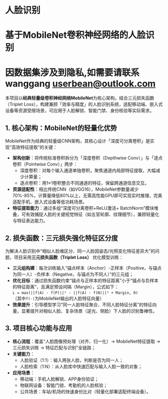 # 人脸识别
# 基于MobileNet卷积神经网络的人脸识别
# 因数据集涉及到隐私,如需要请联系wanggang userbean@outlook.com
本项目以**经典轻量级卷积神经网络MobileNet**为核心架构，结合三元损失函数（Triplet Loss），构建兼顾「效率与精度」的人脸识别系统，适配移动端、嵌入式设备等资源受限场景，可应用于人脸解锁、智能门禁、身份核验等实际需求。


## 1. 核心架构：MobileNet的轻量化优势
MobileNet作为经典的轻量级CNN架构，其核心设计「深度可分离卷积」是实现“高效特征提取”的关键：
- **架构创新**：将传统标准卷积拆分为「深度卷积（Depthwise Conv）」与「逐点卷积（Pointwise Conv）」两步：
  - 深度卷积：对每个输入通道单独卷积，聚焦通道内局部特征提取，大幅减少计算量；
  - 逐点卷积：用1×1卷积整合不同通道的特征，保留跨通道信息交互。
- **资源适配性**：相比传统CNN（如VGG16），MobileNet参数量减少70%-85%，计算量降低80%以上，无需高性能GPU即可实现实时推理，完美适配手机、嵌入式设备等低功耗场景。
- **特征提取能力**：通过多组“深度可分离卷积+ReLU激活+ BatchNorm”模块堆叠，可有效捕捉人脸的关键视觉特征（如五官轮廓、纹理细节），兼顾轻量化与特征表达能力。


## 2. 损失函数：三元损失强化特征区分度
为解决人脸识别中“相似人脸难区分、同一人脸因姿态/光照变化特征差异大”的问题，项目采用**三元损失函数（Triplet Loss）** 优化模型训练：
- **三元组构建**：每次训练输入“锚点样本（Anchor）-正样本（Positive，与锚点为同一人）-负样本（Negative，与锚点为不同人）”的三元组；
- **优化目标**：通过损失函数约束“锚点与正样本的特征距离”小于“锚点与负样本的特征距离”，且满足预设间隔（Margin），公式如下：  
  `L = max(||f(A) - f(P)||² - ||f(A) - f(N)||² + Margin, 0)`  
  （其中`f(·)`为MobileNet输出的人脸特征向量）
- **效果提升**：引导模型学习“同一人脸特征聚合、不同人脸特征分离”的特征向量，显著提升对相似人脸、复杂场景（逆光、侧脸）下人脸的识别鲁棒性。


## 3. 项目核心功能与应用
- **核心流程**：覆盖“人脸图像预处理（对齐、归一化）→ MobileNet特征提取 → 三元损失训练 → 特征匹配与识别”全链路；
- **关键能力**：
  - 人脸验证（1:1）：输入两张人脸，判断是否为同一人；
  - 人脸检索（1:N）：从人脸库中快速匹配与输入人脸一致的对象；
- **应用场景**：
  - 移动端：手机人脸解锁、APP身份验证；
  - 物联网设备：智能门锁、考勤机的人脸核验；
  - 公共场景：车站/机场的快速身份比对（轻量化部署适配终端设备）。
